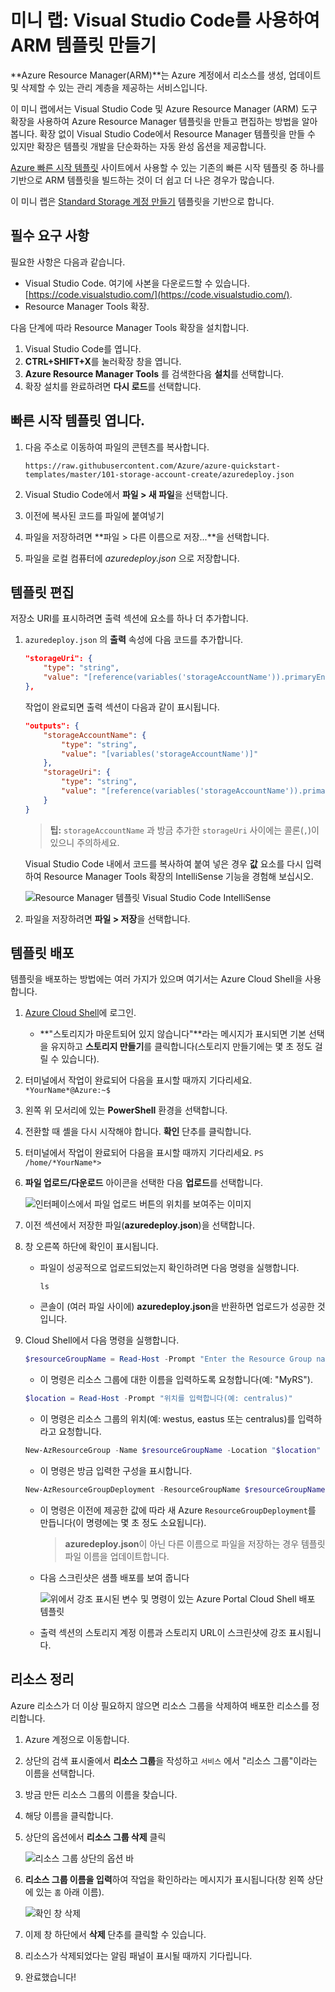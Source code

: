 ﻿# 미니 랩: Visual Studio Code를 사용하여 ARM 템플릿 만들기

**Azure Resource Manager(ARM)**는 Azure 계정에서 리소스를 생성, 업데이트 및 삭제할 수 있는 관리 계층을 제공하는 서비스입니다.

이 미니 랩에서는 Visual Studio Code 및 Azure Resource Manager (ARM) 도구 확장을 사용하여 Azure Resource Manager 템플릿을 만들고 편집하는 방법을 알아봅니다. 확장 없이 Visual Studio Code에서 Resource Manager 템플릿을 만들 수 있지만 확장은 템플릿 개발을 단순화하는 자동 완성 옵션을 제공합니다.

[Azure 빠른 시작 템플릿](https://azure.microsoft.com/resources/templates/) 사이트에서 사용할 수 있는 기존의 빠른 시작 템플릿 중 하나를 기반으로 ARM 템플릿을 빌드하는 것이 더 쉽고 더 나은 경우가 많습니다.

이 미니 랩은 [Standard Storage 계정 만들기](https://azure.microsoft.com/resources/templates/101-storage-account-create/) 템플릿을 기반으로 합니다.

## 필수 요구 사항

필요한 사항은 다음과 같습니다.

* Visual Studio Code. 여기에 사본을 다운로드할 수 있습니다. [https://code.visualstudio.com/](https://code.visualstudio.com/).
* Resource Manager Tools 확장.

다음 단계에 따라 Resource Manager Tools 확장을 설치합니다.

1. Visual Studio Code를 엽니다.
1. **CTRL+SHIFT+X**를 눌러확장 창을 엽니다.
1. **Azure Resource Manager Tools** 를 검색한다음 **설치**를 선택합니다.
1. 확장 설치를 완료하려면 **다시 로드**를 선택합니다.

## 빠른 시작 템플릿 엽니다.

1. 다음 주소로 이동하여 파일의 콘텐츠를 복사합니다.

    ```
    https://raw.githubusercontent.com/Azure/azure-quickstart-templates/master/101-storage-account-create/azuredeploy.json
    ```


1. Visual Studio Code에서 **파일 > 새 파일**을 선택합니다.

1. 이전에 복사된 코드를 파일에 붙여넣기

1. 파일을 저장하려면 **파일 > 다른 이름으로 저장...**을 선택합니다. 

1. 파일을 로컬 컴퓨터에 *azuredeploy.json* 으로 저장합니다.


## 템플릿 편집

저장소 URI를 표시하려면 출력 섹션에 요소를 하나 더 추가합니다.

1. `azuredeploy.json` 의 **출력** 속성에 다음 코드를 추가합니다.

    ```json
    "storageUri": {
        "type": "string",
        "value": "[reference(variables('storageAccountName')).primaryEndpoints.blob]"
    },
    ```

    작업이 완료되면 출력 섹션이 다음과 같이 표시됩니다.

    ```json
    "outputs": {
        "storageAccountName": {
            "type": "string",
            "value": "[variables('storageAccountName')]"
        },
        "storageUri": {
            "type": "string",
            "value": "[reference(variables('storageAccountName')).primaryEndpoints.blob]"
        }
    }
    ```
    > **팁:** `storageAccountName` 과 방금 추가한 `storageUri` 사이에는 콜론(`,`)이 있으니 주의하세요.

    Visual Studio Code 내에서 코드를 복사하여 붙여 넣은 경우 **값** 요소를 다시 입력하여 Resource Manager Tools 확장의 IntelliSense 기능을 경험해 보십시오.

    ![Resource Manager 템플릿 Visual Studio Code IntelliSense](../../Linked_Image_Files/resource-manager-templates-visual-studio-code-intellisense.png)

1. 파일을 저장하려면 **파일 > 저장**을 선택합니다.


## 템플릿 배포

템플릿을 배포하는 방법에는 여러 가지가 있으며 여기서는 Azure Cloud Shell을 사용합니다. 

1. [Azure Cloud Shell](https://shell.azure.com/)에 로그인.

     * **"스토리지가 마운트되어 있지 않습니다"**라는 메시지가 표시되면 기본 선택을 유지하고 **스토리지 만들기**를 클릭합니다(스토리지 만들기에는 몇 초 정도 걸릴 수 있습니다).

1. 터미널에서 작업이 완료되어 다음을 표시할 때까지 기다리세요.
    `*YourName*@Azure:~$`

1. 왼쪽 위 모서리에 있는 **PowerShell** 환경을 선택합니다. 

1. 전환할 때 셸을 다시 시작해야 합니다. **확인** 단추를 클릭합니다.

1. 터미널에서 작업이 완료되어 다음을 표시할 때까지 기다리세요.
    `PS /home/*YourName*>`

1. **파일 업로드/다운로드** 아이콘을 선택한 다음 **업로드**를 선택합니다.

    ![인터페이스에서 파일 업로드 버튼의 위치를 보여주는 이미지](../../Linked_Image_Files/azure-portal-cloud-shell-upload-file-powershell.png)

1. 이전 섹션에서 저장한 파일(**azuredeploy.json**)을 선택합니다. 

1. 창 오른쪽 하단에 확인이 표시됩니다.
    * 파일이 성공적으로 업로드되었는지 확인하려면 다음 명령을 실행합니다.
    
        `ls`
    * 콘솔이 (여러 파일 사이에) **azuredeploy.json**을 반환하면 업로드가 성공한 것입니다.

    
1. Cloud Shell에서 다음 명령을 실행합니다. 

    ```powershell
    $resourceGroupName = Read-Host -Prompt "Enter the Resource Group name"
    ```
    * 이 명령은 리소스 그룹에 대한 이름을 입력하도록 요청합니다(예: "MyRS").

    ```powershell
    $location = Read-Host -Prompt "위치를 입력합니다(예: centralus)"
    ```
    * 이 명령은 리소스 그룹의 위치(예: westus, eastus 또는 centralus)를 입력하라고 요청합니다.

    ```powershell
    New-AzResourceGroup -Name $resourceGroupName -Location "$location"
    ```
    * 이 명령은 방금 입력한 구성을 표시합니다.

    ```powershell
    New-AzResourceGroupDeployment -ResourceGroupName $resourceGroupName -TemplateFile "$HOME/azuredeploy.json"
    ```
    * 이 명령은 이전에 제공한 값에 따라 새 Azure `ResourceGroupDeployment`를 만듭니다(이 명령에는 몇 초 정도 소요됩니다).

        > **azuredeploy.json**이 아닌 다른 이름으로 파일을 저장하는 경우 템플릿 파일 이름을 업데이트합니다.

    * 다음 스크린샷은 샘플 배포를 보여 줍니다

        ![위에서 강조 표시된 변수 및 명령이 있는 Azure Portal Cloud Shell 배포 템플릿](../../Linked_Image_Files/azure-portal-cloud-shell-deploy-template-powershell.png)

    * 출력 섹션의 스토리지 계정 이름과 스토리지 URL이 스크린샷에 강조 표시됩니다. 

## 리소스 정리

Azure 리소스가 더 이상 필요하지 않으면 리소스 그룹을 삭제하여 배포한 리소스를 정리합니다.
1. Azure 계정으로 이동합니다.
1. 상단의 검색 표시줄에서 **리소스 그룹**을 작성하고 `서비스` 에서 "리소스 그룹"이라는 이름을 선택합니다.
1. 방금 만든 리소스 그룹의 이름을 찾습니다.
1. 해당 이름을 클릭합니다.
1. 상단의 옵션에서 **리소스 그룹 삭제** 클릭

    ![리소스 그룹 상단의 옵션 바](../../Linked_Image_Files/delete-resource-group-option.png)

1. **리소스 그룹 이름을 입력**하여 작업을 확인하라는 메시지가 표시됩니다(창 왼쪽 상단에 있는 `홈` 아래 이름).

    ![확인 창 삭제](../../Linked_Image_Files/delete-confirmation.png)

1. 이제 창 하단에서 **삭제** 단추를 클릭할 수 있습니다.

1. 리소스가 삭제되었다는 알림 패널이 표시될 때까지 기다립니다.

1. 완료했습니다!

